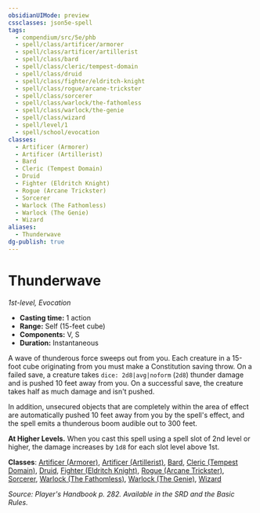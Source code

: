 ```yaml
---
obsidianUIMode: preview
cssclasses: json5e-spell
tags:
  - compendium/src/5e/phb
  - spell/class/artificer/armorer
  - spell/class/artificer/artillerist
  - spell/class/bard
  - spell/class/cleric/tempest-domain
  - spell/class/druid
  - spell/class/fighter/eldritch-knight
  - spell/class/rogue/arcane-trickster
  - spell/class/sorcerer
  - spell/class/warlock/the-fathomless
  - spell/class/warlock/the-genie
  - spell/class/wizard
  - spell/level/1
  - spell/school/evocation
classes:
  - Artificer (Armorer)
  - Artificer (Artillerist)
  - Bard
  - Cleric (Tempest Domain)
  - Druid
  - Fighter (Eldritch Knight)
  - Rogue (Arcane Trickster)
  - Sorcerer
  - Warlock (The Fathomless)
  - Warlock (The Genie)
  - Wizard
aliases:
  - Thunderwave
dg-publish: true
---
```

# Thunderwave
*1st-level, Evocation*  

- **Casting time:** 1 action
- **Range:** Self (15-feet cube)
- **Components:** V, S
- **Duration:** Instantaneous

A wave of thunderous force sweeps out from you. Each creature in a 15-foot cube originating from you must make a Constitution saving throw. On a failed save, a creature takes `dice: 2d8|avg|noform` (`2d8`) thunder damage and is pushed 10 feet away from you. On a successful save, the creature takes half as much damage and isn't pushed.

In addition, unsecured objects that are completely within the area of effect are automatically pushed 10 feet away from you by the spell's effect, and the spell emits a thunderous boom audible out to 300 feet.

**At Higher Levels.** When you cast this spell using a spell slot of 2nd level or higher, the damage increases by `1d8` for each slot level above 1st.

**Classes**: [Artificer (Armorer)](/Admin/CLI/classes/artificer-armorer-tce.md), [Artificer (Artillerist)](/Admin/CLI/classes/artificer-artillerist-tce.md), [Bard](/Admin/CLI/classes/bard.md), [Cleric (Tempest Domain)](/Admin/CLI/classes/cleric-tempest-domain.md), [Druid](/Admin/CLI/classes/druid.md), [Fighter (Eldritch Knight)](/Admin/CLI/classes/fighter-eldritch-knight.md), [Rogue (Arcane Trickster)](/Admin/CLI/classes/rogue-arcane-trickster.md), [Sorcerer](/Admin/CLI/classes/sorcerer.md), [Warlock (The Fathomless)](/Admin/CLI/classes/warlock-the-fathomless-tce.md), [Warlock (The Genie)](/Admin/CLI/classes/warlock-the-genie-tce.md), [Wizard](/Admin/CLI/classes/wizard.md)

*Source: Player's Handbook p. 282. Available in the SRD and the Basic Rules.*